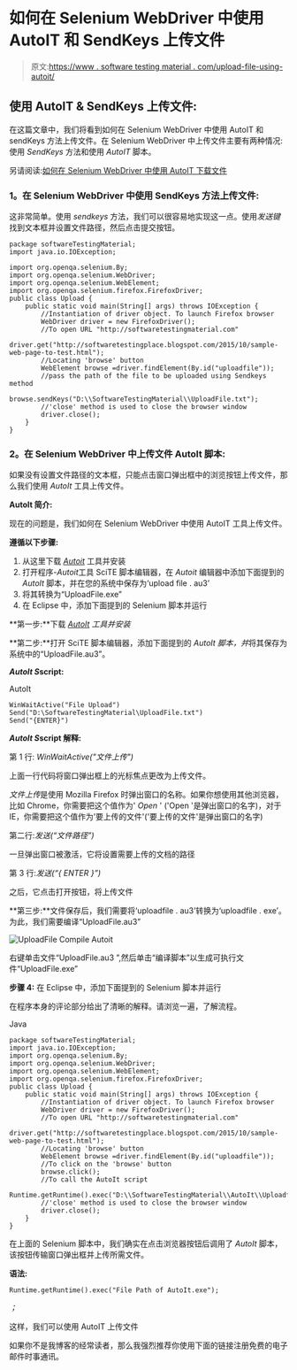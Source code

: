 # 如何在 Selenium WebDriver 中使用 AutoIT 和 SendKeys 上传文件

> 原文:[https://www . software testing material . com/upload-file-using-autoit/](https://www.softwaretestingmaterial.com/upload-file-using-autoit/)

## 使用 AutoIT & SendKeys 上传文件:

在这篇文章中，我们将看到如何在 Selenium WebDriver 中使用 AutoIT 和 sendKeys 方法上传文件。在 Selenium WebDriver 中上传文件主要有两种情况:使用 *SendKeys* 方法和使用 *AutoIT* 脚本。

另请阅读:[如何在 Selenium WebDriver 中使用 AutoIT 下载文件](https://www.softwaretestingmaterial.com/download-file-using-autoit/)

### **1。在 Selenium WebDriver 中使用 SendKeys 方法上传文件:**

这非常简单。使用 *sendkeys* 方法，我们可以很容易地实现这一点。使用*发送键*找到文本框并设置文件路径，然后点击提交按钮。

```
package softwareTestingMaterial;
import java.io.IOException;

import org.openqa.selenium.By;
import org.openqa.selenium.WebDriver;
import org.openqa.selenium.WebElement;
import org.openqa.selenium.firefox.FirefoxDriver;
public class Upload {
	public static void main(String[] args) throws IOException {	
		//Instantiation of driver object. To launch Firefox browser
		WebDriver driver = new FirefoxDriver();
		//To open URL "http://softwaretestingmaterial.com"
		driver.get("http://softwaretestingplace.blogspot.com/2015/10/sample-web-page-to-test.html");
		//Locating 'browse' button
		WebElement browse =driver.findElement(By.id("uploadfile"));
		//pass the path of the file to be uploaded using Sendkeys method
		browse.sendKeys("D:\\SoftwareTestingMaterial\\UploadFile.txt");
		//'close' method is used to close the browser window
		driver.close();
	}
}
```

### **2。在 Selenium WebDriver 中上传文件 AutoIt 脚本:**

如果没有设置文件路径的文本框，只能点击窗口弹出框中的浏览按钮上传文件，那么我们使用 *AutoIt* 工具上传文件。

**AutoIt 简介:**

现在的问题是，我们如何在 Selenium WebDriver 中使用 AutoIT 工具上传文件。

**遵循以下步骤:**

1.  从这里下载 [*Autoit*](http://www.autoitscript.com/site/autoit/) 工具并安装
2.  打开程序-*Autoit*工具 SciTE 脚本编辑器，在 *Autoit* 编辑器中添加下面提到的 *AutoIt* 脚本，并在您的系统中保存为‘upload file . au3’
3.  将其转换为“UploadFile.exe”
4.  在 Eclipse 中，添加下面提到的 Selenium 脚本并运行

**第一步:**下载 *[AutoIt](http://www.autoitscript.com/site/autoit/) 工具并安装*

**第二步:**打开 SciTE 脚本编辑器，添加下面提到的 *AutoIt 脚本，并*将其保存为系统中的“UploadFile.au3”。

***AutoIt S*script:**

AutoIt

```
WinWaitActive("File Upload")
Send("D:\SoftwareTestingMaterial\UploadFile.txt")
Send("{ENTER}")
```

***AutoIt S*script 解释:**

第 1 行: *WinWaitActive("文件上传")*

上面一行代码将窗口弹出框上的光标焦点更改为上传文件。

*文件上传*是使用 Mozilla Firefox 时弹出窗口的名称。如果你想使用其他浏览器，比如 Chrome，你需要把这个值作为' *Open* ' ('Open '是弹出窗口的名字)，对于 IE，你需要把这个值作为'要上传的文件'('要上传的文件'是弹出窗口的名字)

第二行:*发送(“文件路径”)*

一旦弹出窗口被激活，它将设置需要上传的文档的路径

第 3 行:*发送(“{ ENTER }”)*

之后，它点击打开按钮，将上传文件

**第三步:**文件保存后，我们需要将‘uploadfile . au3’转换为‘uploadfile . exe’。为此，我们需要编译“UploadFile.au3”

![UploadFile Compile Autoit](img/ea08bb088e12494096bcea3bff2d0358.png)

右键单击文件“UploadFile.au3 ”,然后单击“编译脚本”以生成可执行文件“UploadFile.exe”

**步骤 4:** 在 Eclipse 中，添加下面提到的 Selenium 脚本并运行

在程序本身的评论部分给出了清晰的解释。请浏览一遍，了解流程。

Java

```
package softwareTestingMaterial;
import java.io.IOException;
import org.openqa.selenium.By;
import org.openqa.selenium.WebDriver;
import org.openqa.selenium.WebElement;
import org.openqa.selenium.firefox.FirefoxDriver;
public class Upload {
	public static void main(String[] args) throws IOException {	
		//Instantiation of driver object. To launch Firefox browser
		WebDriver driver = new FirefoxDriver();
		//To open URL "http://softwaretestingmaterial.com"
		driver.get("http://softwaretestingplace.blogspot.com/2015/10/sample-web-page-to-test.html");
		//Locating 'browse' button
		WebElement browse =driver.findElement(By.id("uploadfile"));
		//To click on the 'browse' button
		browse.click();
		//To call the AutoIt script
		Runtime.getRuntime().exec("D:\\SoftwareTestingMaterial\\AutoIt\\Uploadfile.exe");
		//'close' method is used to close the browser window
		driver.close();
	}
}
```

在上面的 Selenium 脚本中，我们确实在点击浏览器按钮后调用了 *AutoIt* 脚本，该按钮传输窗口弹出框并上传所需文件。

**语法:**

```
Runtime.getRuntime().exec("File Path of AutoIt.exe");
```

*；*

这样，我们可以使用 AutoIT 上传文件

如果你不是我博客的经常读者，那么我强烈推荐你使用下面的链接注册免费的电子邮件时事通讯。